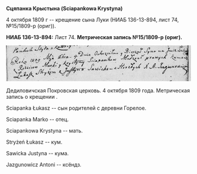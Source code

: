 **Сцяпанка Крыстына (Sciapankowa Krystyna)**

4 октября 1809 г -- крещение сына Луки (НИАБ 136-13-894, лист 74,
№15/1809-р (ориг)).

**НИАБ 136-13-894:** Лист 74. **Метрическая запись №15/1809-р (ориг).**

![](./media/f75fa3b2ae48b781fed89bc804b0c07da4fe52d2.png)

Дедиловичская Покровская церковь. 4 октября 1809 года. Метрическая
запись о крещении .

Sciapanka Łukasz -- сын родителей с деревни Горелое.

Sciapanka Marko -- отец.

Sciapankowa Krystyna -- мать.

Stryżeń Łukasz -- кум.

Sawicka Justyna -- кума.

Jazgunowicz Antoni -- ксёндз.
